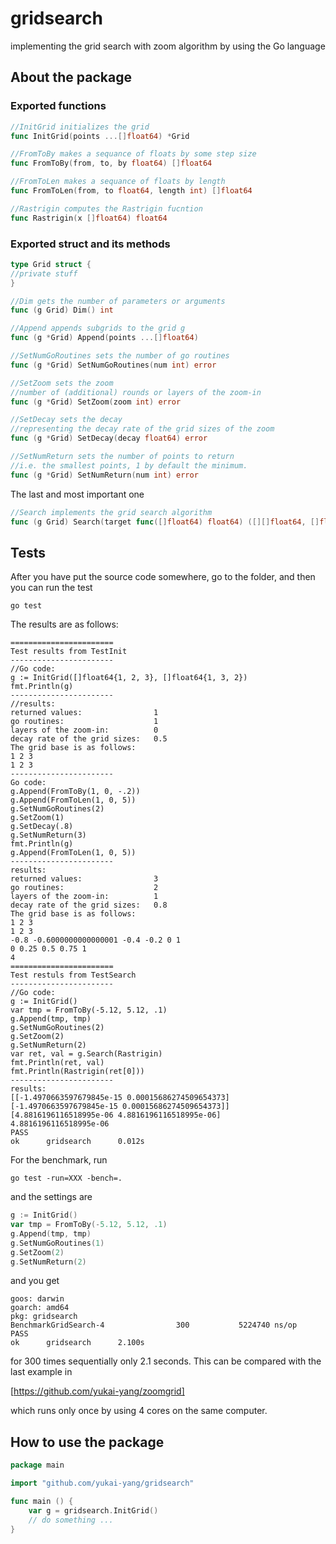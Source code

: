 # gridsearch
implementing the grid search with zoom algorithm by using the Go language

## About the package

### Exported functions

```go
//InitGrid initializes the grid
func InitGrid(points ...[]float64) *Grid
```

```go
//FromToBy makes a sequance of floats by some step size
func FromToBy(from, to, by float64) []float64
```

```go
//FromToLen makes a sequance of floats by length
func FromToLen(from, to float64, length int) []float64
```

```go
//Rastrigin computes the Rastrigin fucntion
func Rastrigin(x []float64) float64
```

### Exported struct and its methods

```go
type Grid struct {
//private stuff
}
```

```go
//Dim gets the number of parameters or arguments
func (g Grid) Dim() int
```

```go
//Append appends subgrids to the grid g
func (g *Grid) Append(points ...[]float64)
```

```go
//SetNumGoRoutines sets the number of go routines
func (g *Grid) SetNumGoRoutines(num int) error
```

```go
//SetZoom sets the zoom
//number of (additional) rounds or layers of the zoom-in
func (g *Grid) SetZoom(zoom int) error
```

```go
//SetDecay sets the decay
//representing the decay rate of the grid sizes of the zoom
func (g *Grid) SetDecay(decay float64) error
```

```go
//SetNumReturn sets the number of points to return
//i.e. the smallest points, 1 by default the minimum.
func (g *Grid) SetNumReturn(num int) error
```

The last and most important one
```go
//Search implements the grid search algorithm
func (g Grid) Search(target func([]float64) float64) ([][]float64, []float64)
```


## Tests
After you have put the source code somewhere, go to the folder, and then you can run the test
```
go test
```

The results are as follows:

```
=======================
Test results from TestInit
-----------------------
//Go code:
g := InitGrid([]float64{1, 2, 3}, []float64{1, 3, 2})
fmt.Println(g)
-----------------------
//results:
returned values:                1
go routines:                    1
layers of the zoom-in:          0
decay rate of the grid sizes:   0.5
The grid base is as follows:
1 2 3 
1 2 3 
-----------------------
Go code:
g.Append(FromToBy(1, 0, -.2))
g.Append(FromToLen(1, 0, 5))
g.SetNumGoRoutines(2)
g.SetZoom(1)
g.SetDecay(.8)
g.SetNumReturn(3)
fmt.Println(g)
g.Append(FromToLen(1, 0, 5))
-----------------------
results:
returned values:                3
go routines:                    2
layers of the zoom-in:          1
decay rate of the grid sizes:   0.8
The grid base is as follows:
1 2 3 
1 2 3 
-0.8 -0.6000000000000001 -0.4 -0.2 0 1 
0 0.25 0.5 0.75 1 
4
=======================
Test restuls from TestSearch
-----------------------
//Go code:
g := InitGrid()
var tmp = FromToBy(-5.12, 5.12, .1)
g.Append(tmp, tmp)
g.SetNumGoRoutines(2)
g.SetZoom(2)
g.SetNumReturn(2)
var ret, val = g.Search(Rastrigin)
fmt.Println(ret, val)
fmt.Println(Rastrigin(ret[0]))
-----------------------
results:
[[-1.4970663597679845e-15 0.00015686274509654373] [-1.4970663597679845e-15 0.00015686274509654373]] [4.8816196116518995e-06 4.8816196116518995e-06]
4.8816196116518995e-06
PASS
ok      gridsearch      0.012s
```

For the benchmark, run
```
go test -run=XXX -bench=.
```

and the settings are
```go
g := InitGrid()
var tmp = FromToBy(-5.12, 5.12, .1)
g.Append(tmp, tmp)
g.SetNumGoRoutines(1)
g.SetZoom(2)
g.SetNumReturn(2)
```

and you get
```
goos: darwin
goarch: amd64
pkg: gridsearch
BenchmarkGridSearch-4                300           5224740 ns/op
PASS
ok      gridsearch      2.100s
```
for 300 times sequentially only 2.1 seconds. This can be compared with the last example in

[https://github.com/yukai-yang/zoomgrid]

which runs only once by using 4 cores on the same computer.

## How to use the package

```go
package main

import "github.com/yukai-yang/gridsearch"

func main () {
    var g = gridsearch.InitGrid()
    // do something ...
}
````
